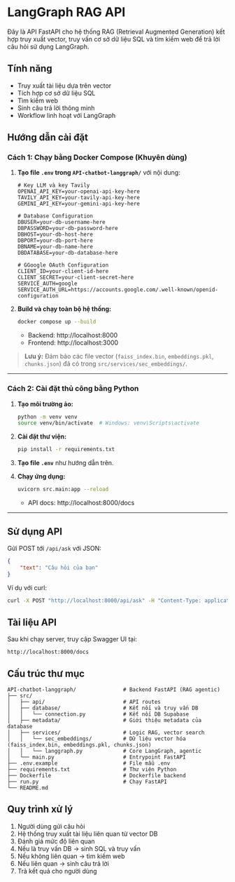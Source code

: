 # LangGraph RAG API

Đây là API FastAPI cho hệ thống RAG (Retrieval Augmented Generation) kết hợp truy xuất vector, truy vấn cơ sở dữ liệu SQL và tìm kiếm web để trả lời câu hỏi sử dụng LangGraph.

## Tính năng

- Truy xuất tài liệu dựa trên vector
- Tích hợp cơ sở dữ liệu SQL
- Tìm kiếm web
- Sinh câu trả lời thông minh
- Workflow linh hoạt với LangGraph

## Hướng dẫn cài đặt

### Cách 1: Chạy bằng Docker Compose (Khuyên dùng)

1. **Tạo file `.env` trong `API-chatbot-langgraph/`** với nội dung:
   ```env
   # Key LLM và key Tavily
   OPENAI_API_KEY=your-openai-api-key-here
   TAVILY_API_KEY=your-tavily-api-key-here
   GEMINI_API_KEY=your-gemini-api-key-here

   # Database Configuration
   DBUSER=your-db-username-here
   DBPASSWORD=your-db-password-here
   DBHOST=your-db-host-here
   DBPORT=your-db-port-here
   DBNAME=your-db-name-here
   DBDATABASE=your-db-database-here

   # GGoogle OAuth Configuration
   CLIENT_ID=your-client-id-here
   CLIENT_SECRET=your-client-secret-here
   SERVICE_AUTH=google
   SERVICE_AUTH_URL=https://accounts.google.com/.well-known/openid-configuration
   ```

2. **Build và chạy toàn bộ hệ thống:**
   ```bash
   docker compose up --build
   ```
   - Backend: http://localhost:8000
   - Frontend: http://localhost:3000

> **Lưu ý:** Đảm bảo các file vector (`faiss_index.bin`, `embeddings.pkl`, `chunks.json`) đã có trong `src/services/sec_embeddings/`.

---

### Cách 2: Cài đặt thủ công bằng Python

1. **Tạo môi trường ảo:**
   ```bash
   python -m venv venv
   source venv/bin/activate  # Windows: venv\Scripts\activate
   ```

2. **Cài đặt thư viện:**
   ```bash
   pip install -r requirements.txt
   ```

3. **Tạo file `.env`** như hướng dẫn trên.

4. **Chạy ứng dụng:**
   ```bash
   uvicorn src.main:app --reload
   ```
   - API docs: http://localhost:8000/docs

---

## Sử dụng API

Gửi POST tới `/api/ask` với JSON:
```json
{
    "text": "Câu hỏi của bạn"
}
```

Ví dụ với curl:
```bash
curl -X POST "http://localhost:8000/api/ask" -H "Content-Type: application/json" -d '{"text":"Thủ đô của Pháp là gì?"}'
```

## Tài liệu API

Sau khi chạy server, truy cập Swagger UI tại:
```
http://localhost:8000/docs
```

## Cấu trúc thư mục

```
API-chatbot-langgraph/               # Backend FastAPI (RAG agentic)
├── src/
│   ├── api/                         # API routes
│   ├── database/                    # Kết nối và truy vấn DB
│   │   └── connection.py            # Kết nối DB Supabase
│   ├── metadata/                    # Giới thiệu metadata của database
│   ├── services/                    # Logic RAG, vector search
│   │   └── sec_embeddings/          # Dữ liệu vector hóa (faiss_index.bin, embeddings.pkl, chunks.json)
│   │   └── langgraph.py             # Core LangGraph, agentic
│   └── main.py                      # Entrypoint FastAPI
├── .env.example                     # File mẫu .env
├── requirements.txt                 # Thư viện Python
├── Dockerfile                       # Dockerfile backend
├── run.py                           # Chạy FastAPI
└── README.md
```

## Quy trình xử lý

1. Người dùng gửi câu hỏi
2. Hệ thống truy xuất tài liệu liên quan từ vector DB
3. Đánh giá mức độ liên quan
4. Nếu là truy vấn DB → sinh SQL và truy vấn
5. Nếu không liên quan → tìm kiếm web
6. Nếu liên quan → sinh câu trả lời
7. Trả kết quả cho người dùng 